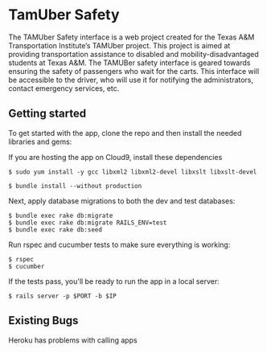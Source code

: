 # TamUber Safety 
The TAMUber Safety interface is a web project created for the Texas A&M Transportation Institute’s TAMUber project. This project is aimed at providing transportation assistance to disabled and mobility-disadvantaged students at Texas A&M. The TAMUBer safety interface is geared towards ensuring the safety of passengers who wait for the carts. This interface will be accessible to the driver, who will use it for notifying the administrators, contact emergency services, etc.

## Getting started
To get started with the app, clone the repo and then install the needed libraries and gems:

If you are hosting the app on Cloud9, install these dependencies
```
$ sudo yum install -y gcc libxml2 libxml2-devel libxslt libxslt-devel
```

```
$ bundle install --without production
```

Next, apply database migrations to both the dev and test databases:
```
$ bundle exec rake db:migrate
$ bundle exec rake db:migrate RAILS_ENV=test
$ bundle exec rake db:seed
```

Run rspec and cucumber tests to make sure everything is working:
```
$ rspec
$ cucumber
```
If the tests pass, you'll be ready to run the app in a local server:

```
$ rails server -p $PORT -b $IP
```

## Existing Bugs
Heroku has problems with calling apps
